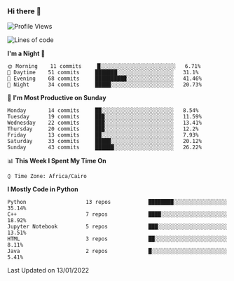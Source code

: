 ### Hi there 👋

<!--
**AMR-KELEG/AMR-KELEG** is a ✨ _special_ ✨ repository because its `README.md` (this file) appears on your GitHub profile.

Here are some ideas to get you started:

- 🔭 I’m currently working on ...
- 🌱 I’m currently learning ...
- 👯 I’m looking to collaborate on ...
- 🤔 I’m looking for help with ...
- 💬 Ask me about ...
- 📫 How to reach me: ...
- 😄 Pronouns: ...
- ⚡ Fun fact: ...
-->

<!--START_SECTION:waka-->
![Profile Views](http://img.shields.io/badge/Profile%20Views-0-blue)

![Lines of code](https://img.shields.io/badge/From%20Hello%20World%20I%27ve%20Written-3%20Million%20lines%20of%20code-blue)

**I'm a Night 🦉** 

```text
🌞 Morning    11 commits     █░░░░░░░░░░░░░░░░░░░░░░░░   6.71% 
🌆 Daytime    51 commits     ███████░░░░░░░░░░░░░░░░░░   31.1% 
🌃 Evening    68 commits     ██████████░░░░░░░░░░░░░░░   41.46% 
🌙 Night      34 commits     █████░░░░░░░░░░░░░░░░░░░░   20.73%

```
📅 **I'm Most Productive on Sunday** 

```text
Monday       14 commits     ██░░░░░░░░░░░░░░░░░░░░░░░   8.54% 
Tuesday      19 commits     ███░░░░░░░░░░░░░░░░░░░░░░   11.59% 
Wednesday    22 commits     ███░░░░░░░░░░░░░░░░░░░░░░   13.41% 
Thursday     20 commits     ███░░░░░░░░░░░░░░░░░░░░░░   12.2% 
Friday       13 commits     ██░░░░░░░░░░░░░░░░░░░░░░░   7.93% 
Saturday     33 commits     █████░░░░░░░░░░░░░░░░░░░░   20.12% 
Sunday       43 commits     ██████░░░░░░░░░░░░░░░░░░░   26.22%

```


📊 **This Week I Spent My Time On** 

```text
⌚︎ Time Zone: Africa/Cairo

```

**I Mostly Code in Python** 

```text
Python                   13 repos            ████████░░░░░░░░░░░░░░░░░   35.14% 
C++                      7 repos             ████░░░░░░░░░░░░░░░░░░░░░   18.92% 
Jupyter Notebook         5 repos             ███░░░░░░░░░░░░░░░░░░░░░░   13.51% 
HTML                     3 repos             ██░░░░░░░░░░░░░░░░░░░░░░░   8.11% 
Java                     2 repos             █░░░░░░░░░░░░░░░░░░░░░░░░   5.41%

```



 Last Updated on 13/01/2022
<!--END_SECTION:waka-->
